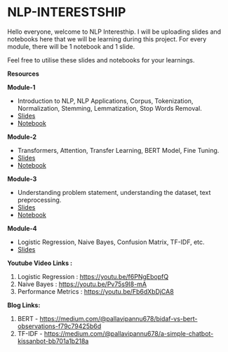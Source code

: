 # NLP-INTERESTSHIP

Hello everyone, welcome to NLP Interesthip. I will be uploading slides and notebooks here that we will be learning during this project.
For every module, there will be 1 notebook and 1 slide. 

Feel free to utilise these slides and notebooks for your learnings.

**Resources**

**Module-1** 
- Introduction to NLP, NLP Applications, Corpus, Tokenization, Normalization, Stemming, Lemmatization, Stop Words Removal.
- [Slides](Module-1-Slides.pdf)
- [Notebook](Module_1.ipynb)
  
**Module-2**
- Transformers, Attention, Transfer Learning, BERT Model, Fine Tuning.
- [Slides](Module-2-Slides.pdf)
- [Notebook](Module_2.ipynb)
  
**Module-3**
- Understanding problem statement, understanding the dataset, text preprocessing.
- [Slides](Module-3-Slides.pdf)
- [Notebook](Module_3.ipynb)

**Module-4**
- Logistic Regression, Naive Bayes, Confusion Matrix, TF-IDF, etc.
- [Slides](Module-4-Slides.pdf)


**Youtube Video Links :**
1. Logistic Regression : https://youtu.be/f6PNgEbopfQ
2. Naive Bayes : https://youtu.be/Pv75s9I8-mA
3. Performance Metrics : https://youtu.be/Fb6dXbDjCA8

**Blog Links:**
1. BERT - https://medium.com/@pallavipannu678/bidaf-vs-bert-observations-f79c79425b6d
2. TF-IDF - https://medium.com/@pallavipannu678/a-simple-chatbot-kissanbot-bb701a1b218a


